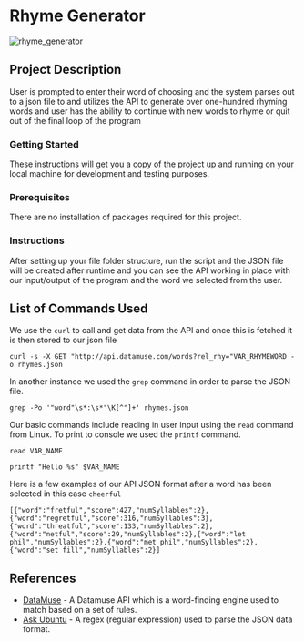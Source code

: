 # Rhyme Generator

![rhyme_generator](https://user-images.githubusercontent.com/23084941/47628270-27950180-db0b-11e8-887b-8dcd080c2e91.jpg)

## Project Description

User is prompted to enter their word of choosing and the system parses out to a json file to and utilizes the API to generate over one-hundred rhyming words and user has the ability to continue with new words to rhyme or quit out of the final loop of the program

### Getting Started

These instructions will get you a copy of the project up and running on your local machine for development and testing purposes.

### Prerequisites

There are no installation of packages required for this project. 

### Instructions 

After setting up your file folder structure, run the script and the JSON file will be created after runtime and you can see the API working in place with our input/output of the program and the word we selected from the user.

## List of Commands Used

We use the `curl` to call and get data from the API and once this is fetched it is then stored to our json file

```
curl -s -X GET "http://api.datamuse.com/words?rel_rhy="VAR_RHYMEWORD -o rhymes.json
```

In another instance we used the `grep` command in order to parse the JSON file.

```
grep -Po '"word"\s*:\s*"\K[^"]+' rhymes.json
```

Our basic commands include reading in user input using the `read` command from Linux. To print to console we used the `printf` command.

```
read VAR_NAME

printf "Hello %s" $VAR_NAME
```

Here is a few examples of our API JSON format after a word has been selected in this case `cheerful`

```
[{"word":"fretful","score":427,"numSyllables":2},{"word":"regretful","score":316,"numSyllables":3},{"word":"threatful","score":133,"numSyllables":2},{"word":"netful","score":29,"numSyllables":2},{"word":"let phil","numSyllables":2},{"word":"met phil","numSyllables":2},{"word":"set fill","numSyllables":2}]
```

## References

* [DataMuse](http://www.datamuse.com/api/) - A Datamuse API which is a word-finding engine used to match based on a set of rules. 
* [Ask Ubuntu](https://askubuntu.com/questions/863865/regex-with-sed-command-to-parse-json-text) - A regex (regular expression) used to parse the JSON data format.

